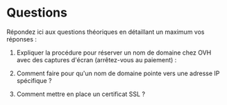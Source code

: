 # Questions

Répondez ici aux questions théoriques en détaillant un maximum vos réponses :

1) Expliquer la procédure pour réserver un nom de domaine chez OVH avec des captures d'écran (arrêtez-vous au paiement) :

2. Comment faire pour qu'un nom de domaine pointe vers une adresse IP spécifique ?

3. Comment mettre en place un certificat SSL ?
